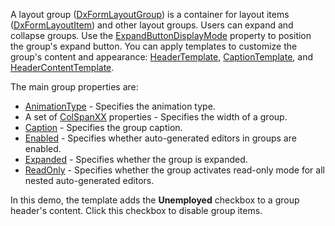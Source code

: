 A layout group ([DxFormLayoutGroup](https://docs.devexpress.com/Blazor/DevExpress.Blazor.DxFormLayoutGroup)) is a container for layout items ([DxFormLayoutItem](https://docs.devexpress.com/Blazor/DevExpress.Blazor.DxFormLayoutItem)) and other layout groups. Users can expand and collapse groups. Use the [ExpandButtonDisplayMode](https://docs.devexpress.com/Blazor/DevExpress.Blazor.DxFormLayoutGroup.ExpandButtonDisplayMode) property to position the group's expand button. You can apply templates to customize the group's content and appearance: [HeaderTemplate](https://docs.devexpress.com/Blazor/DevExpress.Blazor.DxFormLayoutGroup.HeaderTemplate), [CaptionTemplate](https://docs.devexpress.com/Blazor/DevExpress.Blazor.DxFormLayoutGroup.CaptionTemplate), and [HeaderContentTemplate](https://docs.devexpress.com/Blazor/DevExpress.Blazor.DxFormLayoutGroup.HeaderContentTemplate).

The main group properties are:
* [AnimationType](https://docs.devexpress.com/Blazor/DevExpress.Blazor.DxFormLayoutGroup.AnimationType) - Specifies the animation type.
* A set of [ColSpanXX](https://docs.devexpress.com/Blazor/DevExpress.Blazor.DxFormLayoutGroup._members) properties - Specifies the width of a group.
* [Caption](https://docs.devexpress.com/Blazor/DevExpress.Blazor.Base.FormLayoutItemBase.Caption) - Specifies the group caption.
* [Enabled](https://docs.devexpress.com/Blazor/DevExpress.Blazor.Base.FormLayoutItemBase.Enabled) - Specifies whether auto-generated editors in groups are enabled.
* [Expanded](https://docs.devexpress.com/Blazor/DevExpress.Blazor.DxFormLayoutGroup.Expanded) - Specifies whether the group is expanded.
* [ReadOnly](https://docs.devexpress.com/Blazor/DevExpress.Blazor.Base.FormLayoutItemBase.ReadOnly) - Specifies whether the group activates read-only mode for all nested auto-generated editors.

In this demo, the template adds the **Unemployed** checkbox to a group header's content. Click this checkbox to disable group items.

